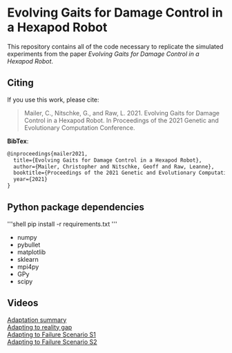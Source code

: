 # Evolving Gaits for Damage Control in a Hexapod Robot

This repository contains all of the code necessary to replicate the simulated experiments from the paper *Evolving Gaits for Damage Control in a Hexapod Robot*.

## Citing
If you use this work, please cite:

>Mailer, C., Nitschke, G., and Raw, L. 2021. Evolving Gaits for Damage Control in a Hexapod Robot. In Proceedings of the 2021 Genetic and Evolutionary Computation Conference.

**BibTex**:
```latex
@inproceedings{mailer2021,
  title={Evolving Gaits for Damage Control in a Hexapod Robot},
  author={Mailer, Christopher and Nitschke, Geoff and Raw, Leanne},
  booktitle={Proceedings of the 2021 Genetic and Evolutionary Computation Conference},
  year={2021}
}
``` 

## Python package dependencies
'''shell
pip install -r requirements.txt
'''
* numpy
* pybullet
* matplotlib
* sklearn
* mpi4py
* GPy
* scipy

## Videos
[Adaptation summary](https://youtu.be/3KyUpPa7iBk)\
[Adapting to reality gap](https://youtu.be/4OiwZUYhZuA)\
[Adapting to Failure Scenario S1](https://youtu.be/4rsNQu46i6c)\
[Adapting to Failure Scenario S2](https://youtu.be/6fp-Spu_-Wc)


